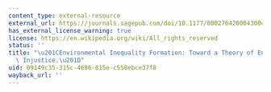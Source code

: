 ```yaml
---
content_type: external-resource
external_url: https://journals.sagepub.com/doi/10.1177/0002764200043004004
has_external_license_warning: true
license: https://en.wikipedia.org/wiki/All_rights_reserved
status: ''
title: "\u201CEnvironmental Inequality Formation: Toward a Theory of Environmental\
  \ Injustice.\u201D"
uid: 09149c35-315c-4696-815e-c550ebce37f8
wayback_url: ''
---
```

